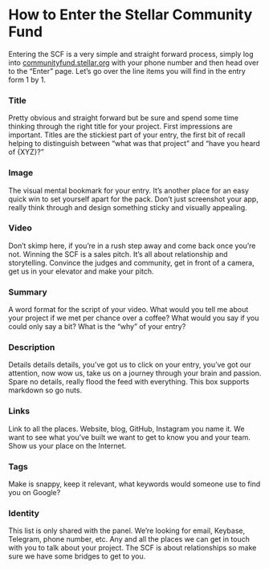 # How to Enter the Stellar Community Fund

Entering the SCF is a very simple and straight forward process, simply log into [communityfund.stellar.org](http://communityfund.stellar.org/) with your phone number and then head over to the “Enter” page. Let’s go over the line items you will find in the entry form 1 by 1.

### Title
Pretty obvious and straight forward but be sure and spend some time thinking through the right title for your project. First impressions are important. Titles are the stickiest part of your entry, the first bit of recall helping to distinguish between “what was that project” and “have you heard of {XYZ}?”

### Image
The visual mental bookmark for your entry. It’s another place for an easy quick win to set yourself apart for the pack. Don’t just screenshot your app, really think through and design something sticky and visually appealing.

### Video
Don’t skimp here, if you’re in a rush step away and come back once you’re not. Winning the SCF is a sales pitch. It’s all about relationship and storytelling. Convince the judges and community, get in front of a camera, get us in your elevator and make your pitch.

### Summary
A word format for the script of your video. What would you tell me about your project if we met per chance over a coffee? What would you say if you could only say a bit? What is the “why” of your entry?

### Description
Details details details, you’ve got us to click on your entry, you’ve got our attention, now wow us, take us on a journey through your brain and passion. Spare no details, really flood the feed with everything. This box supports markdown so go nuts.

### Links
Link to all the places. Website, blog, GitHub, Instagram you name it. We want to see what you’ve built we want to get to know you and your team. Show us your place on the Internet.

### Tags
Make is snappy, keep it relevant, what keywords would someone use to find you on Google?

### Identity
This list is only shared with the panel. We’re looking for email, Keybase, Telegram, phone number, etc. Any and all the places we can get in touch with you to talk about your project. The SCF is about relationships so make sure we have some bridges to get to you.